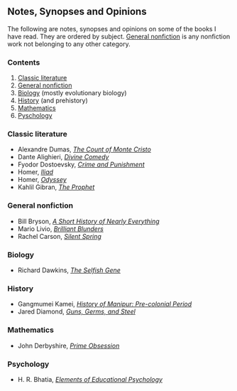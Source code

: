 ## Notes, Synopses and Opinions 

The following are notes, synopses and opinions on some of the books I have read. They are ordered by subject. [General nonfiction](#general-nonfiction) is any nonfiction work not belonging to any other category.

### Contents

1. [Classic literature](#classic-literature)
2. [General nonfiction](#general-nonfiction)
3. [Biology](#biology) (mostly evolutionary biology)
4. [History](#history) (and prehistory)
5. [Mathematics](#mathematics)
6. [Pyschology](#psychology)

### Classic literature

- Alexandre Dumas, [_The Count of Monte Cristo_](classics/dumas-monte-cristo.pdf)
- Dante Alighieri, [_Divine Comedy_](classics/dante-alighieri-commedia.md)
- Fyodor Dostoevsky, [_Crime and Punishment_](classics/dostoevsky-c&p.md)
- Homer, [_Iliad_](classics/homer-iliad.md)
- Homer, [_Odyssey_](classics/homer-odyssey.md)
- Kahlil Gibran, [_The Prophet_](classics/kahlil-gibran-prophet.md) 

### General nonfiction

- Bill Bryson, [_A Short History of Nearly Everything_](general-nonfiction/bill-bryson-ashone.md)
- Mario Livio, [_Brilliant Blunders_](general-nonfiction/livio-blunders.md)
- Rachel Carson, [_Silent Spring_](general-nonfiction/carson-silent-spring.md)

### Biology

- Richard Dawkins, [_The Selfish Gene_](general-nonfiction/dawkins-selfish-gene.md)

### History

- Gangmumei Kamei, [_History of Manipur: Pre-colonial Period_](history/gangmumei-kamei-hom.md)
- Jared Diamond, [_Guns, Germs, and Steel_](general-nonfiction/jared-diamond-ggs.pdf)

### Mathematics

- John Derbyshire, [_Prime Obsession_](general-nonfiction/derbyshire-prime-obsession.pdf)

### Psychology

- H. R. Bhatia, [_Elements of Educational Psychology_](general-nonfiction/bhatia-educational-psychology.md)
